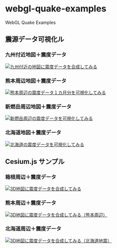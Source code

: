 ﻿# webgl-quake-examples
WebGL Quake Examples

## 震源データ可視化ル

### 九州付近地図＋震度データ

[![九州付近の地図に震度データを合成してみる](jsdo.it/cx20/assets/screenshot/eaW9.jpg)](https://cx20.github.io/webgl-quake-examples/jsdo.it/cx20/eaW9/)

### 熊本周辺地図＋震度データ

[![熊本周辺の震度データ１カ月分を可視化してみる](jsdo.it/cx20/assets/screenshot/qkX4.jpg)](https://cx20.github.io/webgl-quake-examples/jsdo.it/cx20/qkX4/)

### 新燃岳周辺地図＋震度データ

[![新燃岳周辺の震度データを可視化してみる](jsdo.it/cx20/assets/screenshot/QZsi.jpg)](https://cx20.github.io/webgl-quake-examples/jsdo.it/cx20/QZsi/)

### 北海道地図＋震度データ

[![北海道の震度データを可視化してみる](jsdo.it/cx20/assets/screenshot/Uae9.jpg)](https://cx20.github.io/webgl-quake-examples/jsdo.it/cx20/Uae9/)

## Cesium.js サンプル

### 箱根周辺＋震度データ

[![3D地図に震度データを合成してみる](jsdo.it/cx20/assets/screenshot/tkxo.jpg)](https://cx20.github.io/webgl-mountain-examples/jsdo.it/cx20/tkxo/)

### 熊本周辺＋震度データ

[![3D地図に震度データを合成してみる（熊本周辺）](jsdo.it/cx20/assets/screenshot/0MBc.jpg)](https://cx20.github.io/webgl-mountain-examples/jsdo.it/cx20/0MBc/)

### 北海道周辺＋震度データ

[![3D地図に震度データを合成してみる（北海道地震）](jsdo.it/cx20/assets/screenshot/sTSf.jpg)](https://cx20.github.io/webgl-mountain-examples/jsdo.it/cx20/sTSf/)
